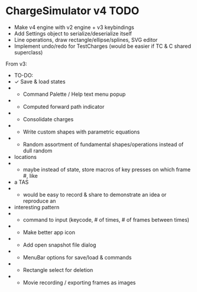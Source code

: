 
# ChargeSimulator v4 TODO
- Make v4 engine with v2 engine + v3 keybindings
- Add Settings object to serialize/deserialize itself
- Line operations, draw rectangle/ellipse/splines, SVG editor
- Implement undo/redo for TestCharges (would be easier if TC & C shared superclass)

From v3:
   * TO-DO:
   * ✓ Save & load states
   * - Command Palette / Help text menu popup
   * - Computed forward path indicator
   * - Consolidate charges
   * - Write custom shapes with parametric equations
   * - Random assortment of fundamental shapes/operations instead of dull random
   * locations
   * - maybe instead of state, store macros of key presses on which frame #, like
   * a TAS
   * - would be easy to record & share to demonstrate an idea or reproduce an
   * interesting pattern
   * - command to input (keycode, # of times, # of frames between times)
   * - Make better app icon
   * - Add open snapshot file dialog
   * - MenuBar options for save/load & commands
   * - Rectangle select for deletion
   * - Movie recording / exporting frames as images

